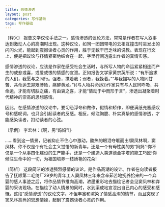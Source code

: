 ```yaml
---
title: 感情渗透
layout: post
categories: 写作基础
tags: 写作基础
---
```


〔释义〕 报告文学议论手法之一。感情渗透的议论方法，常常是作者在写人叙事达到激动人心的高潮时出现。这种议论，如同一团团带电的云相互撞击时进发出的闪闪火光，能起到震撼读者心灵的作用，胜于无数干巴乏味的说教。表现在行文上，便是把议论与抒情紧密地结合在一起，字里行间透露出作者的真情实感。

感情渗透的议论，应该是作家在感受社会生活时，与所写人物的命运紧紧相连而产生的或悲或喜，或爱或恨的情感的宣泄。正如报告文学家黄宗英所说：“有所追求的人们，我愿与之同行。强者，携着我；弱者，我挽着。”“与我描写的人物同甘苦、共命运去迎艰涉险，痛醉黄龙。”(《与人物共命运》)作家只有与人民同呼吸，共命运，才能有切肤之痛，有由衷之喜，才能“情动于中而形于言”，渗透出凝聚着时代精神的崇高的思想感情。

因此，在感情渗透的议论中，要切忌浮夸和做作，假情和矫作，即便满纸充塞感叹号和感叹词，也只会引起读者的反感。相反，倾注胸臆、朴实真挚的感情渗透，才能感染读者，扣动读者的心弦。

〔示例〕 李宏林：《啊，男“妈妈”!》

……看到这一情景，记者抑止不住心中激动，酸热的眼泪夺眶而出!窦凤林啊，窦凤林，你不仅是个有社会主义觉悟的新青年，还是一个有母性美的男“妈妈”!你不仅是一个从事四化建设的生产能手，还是一个建造人类道德金字塔的能工巧匠!你倾注生命中的一切，为祖国培养一枝娇艳的花朵!

〔简析〕 这段简洁的渗透强烈感情的议论，是作品高潮的设计。作者在向读者报告了抚顺第二毛纺厂29岁的青年工人窦凤林三年来含辛茹苦地抚养拾来的一个弃婴的感人事迹之后，将作品情节推向高潮，浓墨重彩地去描绘记者会见窦凤林和弃婴的采访现场。在描绘了动人情景的同时，水到渠成地宣泄出自己内心的感受和感慨。这段“感情渗透”的议论文字，不但丰富和渲染了情感高潮的情节，而且突现了窦凤林高尚的思想情操，起到了震撼读者心灵的作用。 